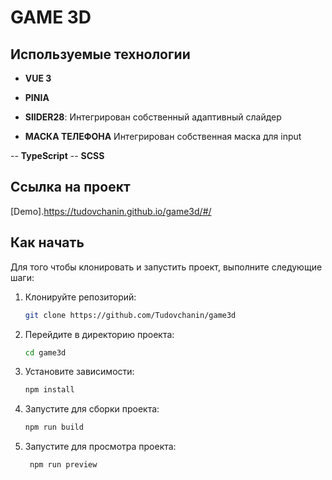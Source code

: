 

#  GAME 3D  


## Используемые технологии

- **VUE 3**
  
- **PINIA**

- **SlIDER28**: Интегрирован собственный адаптивный слайдер
- **МАСКА ТЕЛЕФОНА** Интегрирован собственная маска для input 

-- **TypeScript**
-- **SCSS**

## Ссылка на проект

[Demo].https://tudovchanin.github.io/game3d/#/


## Как начать

Для того чтобы клонировать и запустить проект, выполните следующие шаги:

1. Клонируйте репозиторий:
    ```bash
    git clone https://github.com/Tudovchanin/game3d
    ```   

2. Перейдите в директорию проекта:
    ```bash
    cd game3d
    ```

3. Установите зависимости:
    ```bash
    npm install
    ```

4. Запустите для сборки проекта:
    ```bash
    npm run build
    ```

5. Запустите для просмотра проекта:
   ```bash
    npm run preview
    ```

